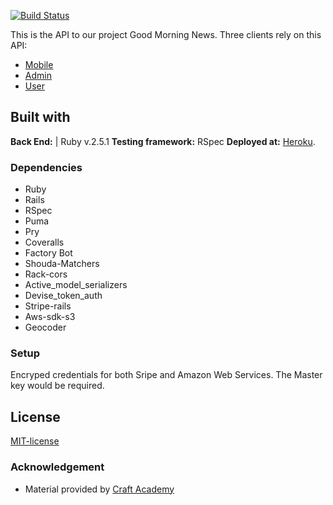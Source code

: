[![Build Status](https://semaphoreci.com/api/v1/jennymalmefeldt/api_good_morning_news-04b3ec9f-8176-4340-9119-9728bc3a9a37/branches/development/badge.svg)](https://semaphoreci.com/jennymalmefeldt/api_good_morning_news-04b3ec9f-8176-4340-9119-9728bc3a9a37)

This is the API to our project Good Morning News. 
Three clients rely on this API:
* [Mobile](https://github.com/emiliano-ma/mobile_good_morning_news)
* [Admin](https://github.com/emiliano-ma/client_admin_good_morning_news)
* [User](https://github.com/emiliano-ma/client_user_good_morning_news.git)


## Built with
**Back End:** | Ruby v.2.5.1
**Testing framework:** RSpec
**Deployed at:** [Heroku](https://good-morning-news-team1.herokuapp.com).

### Dependencies  
* Ruby
* Rails
* RSpec
* Puma
* Pry
* Coveralls
* Factory Bot
* Shouda-Matchers
* Rack-cors 
* Active_model_serializers
* Devise_token_auth
* Stripe-rails
* Aws-sdk-s3
* Geocoder
  
### Setup   
Encryped credentials for both Sripe and Amazon Web Services. The Master key would be required. 


## License  
[MIT-license](https://en.wikipedia.org/wiki/MIT_License)

### Acknowledgement  
- Material provided by [Craft Academy](https://craftacademy.se)
